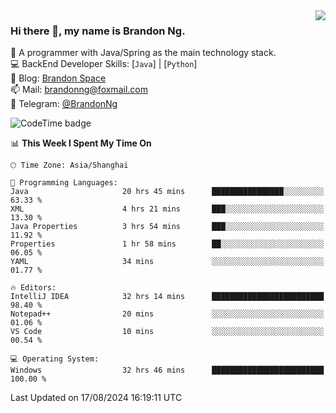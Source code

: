 <img  align="right" src="https://github-readme-stats-brandon0824.vercel.app/api/top-langs/?username=brandon0824&layout=compact">

### Hi there 👋, my name is Brandon Ng.

🌱 A programmer with Java/Spring as the main technology stack.  
💻 BackEnd Developer Skills: [`Java`] | [`Python`]  
📝 Blog: [Brandon Space](https://brandonng.tech)  
📫 Mail: brandonng@foxmail.com  
📰 Telegram: [@BrandonNg](https://t.me/BrandonNg24)  

![CodeTime badge](https://img.shields.io/endpoint?style=flat-square&url=https%3A%2F%2Fapi.codetime.dev%2Fshield%3Fid%3D128%26project%3D%26in%3D604800000)

<!--START_SECTION:waka-->
📊 **This Week I Spent My Time On** 

```text
🕑︎ Time Zone: Asia/Shanghai

💬 Programming Languages: 
Java                     20 hrs 45 mins      ████████████████░░░░░░░░░   63.33 % 
XML                      4 hrs 21 mins       ███░░░░░░░░░░░░░░░░░░░░░░   13.30 % 
Java Properties          3 hrs 54 mins       ███░░░░░░░░░░░░░░░░░░░░░░   11.92 % 
Properties               1 hr 58 mins        ██░░░░░░░░░░░░░░░░░░░░░░░   06.05 % 
YAML                     34 mins             ░░░░░░░░░░░░░░░░░░░░░░░░░   01.77 % 

🔥 Editors: 
IntelliJ IDEA            32 hrs 14 mins      █████████████████████████   98.40 % 
Notepad++                20 mins             ░░░░░░░░░░░░░░░░░░░░░░░░░   01.06 % 
VS Code                  10 mins             ░░░░░░░░░░░░░░░░░░░░░░░░░   00.54 % 

💻 Operating System: 
Windows                  32 hrs 46 mins      █████████████████████████   100.00 % 
```


 Last Updated on 17/08/2024 16:19:11 UTC
<!--END_SECTION:waka-->
